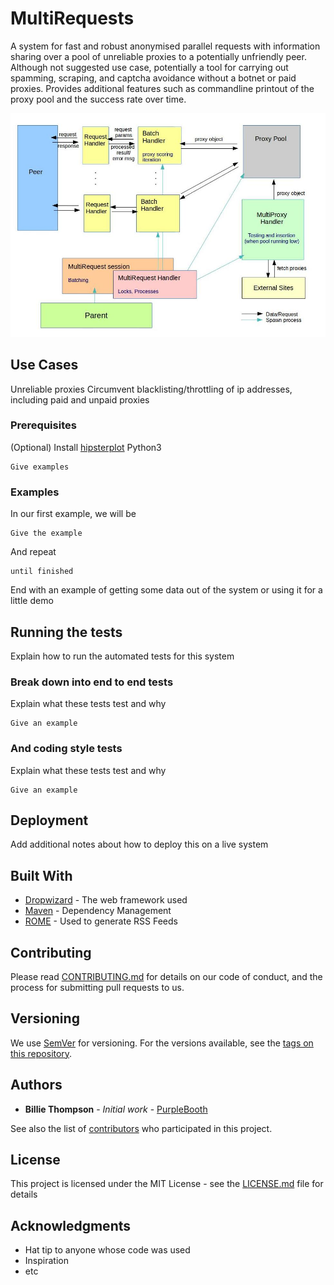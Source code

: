# MultiRequests

A system for fast and robust anonymised parallel requests with information sharing over a pool of unreliable proxies to a potentially unfriendly peer.
Although not suggested use case, potentially a tool for carrying out spamming, scraping, and captcha avoidance without a botnet or paid proxies.
Provides additional features such as commandline printout of the proxy pool and the success rate over time.

![Program Architecture Diagram](https://github.com/raskellr/test/blob/master/Diagram.jpg)

## Use Cases
Unreliable proxies
Circumvent blacklisting/throttling of ip addresses, including paid and unpaid proxies

### Prerequisites

(Optional) Install [hipsterplot](https://github.com/imh/hipsterplot)
Python3

```
Give examples
```

### Examples

In our first example, we will be 

```
Give the example
```

And repeat

```
until finished
```

End with an example of getting some data out of the system or using it for a little demo

## Running the tests

Explain how to run the automated tests for this system

### Break down into end to end tests

Explain what these tests test and why

```
Give an example
```

### And coding style tests

Explain what these tests test and why

```
Give an example
```

## Deployment

Add additional notes about how to deploy this on a live system

## Built With

* [Dropwizard](http://www.dropwizard.io/1.0.2/docs/) - The web framework used
* [Maven](https://maven.apache.org/) - Dependency Management
* [ROME](https://rometools.github.io/rome/) - Used to generate RSS Feeds

## Contributing

Please read [CONTRIBUTING.md](https://gist.github.com/PurpleBooth/b24679402957c63ec426) for details on our code of conduct, and the process for submitting pull requests to us.

## Versioning

We use [SemVer](http://semver.org/) for versioning. For the versions available, see the [tags on this repository](https://github.com/your/project/tags).

## Authors

* **Billie Thompson** - *Initial work* - [PurpleBooth](https://github.com/PurpleBooth)

See also the list of [contributors](https://github.com/your/project/contributors) who participated in this project.

## License

This project is licensed under the MIT License - see the [LICENSE.md](LICENSE.md) file for details

## Acknowledgments

* Hat tip to anyone whose code was used
* Inspiration
* etc
